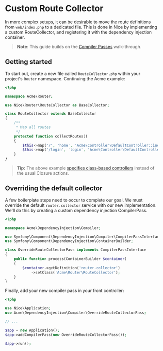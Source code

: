 Custom Route Collector
======================

In more complex setups, it can be desirable to move the route definitions from `web/index.php` to a 
dedicated file. This is done in Nice by implementing a custom RouteCollector, and registering it with
the dependency injection container.

> **Note:** This guide builds on the [Compiler Passes](compiler-passes.md) walk-through.

Getting started
---------------

To start out, create a new file called `RouteCollector.php` within your project's `Router` namespace. Continuing
the Acme example:

```php
<?php

namespace Acme\Router;

use Nice\Router\RouteCollector as BaseCollector;

class RouteCollector extends BaseCollector
{
    /**
     * Map all routes
     */
    protected function collectRoutes()
    {
        $this->map('/', 'home', 'Acme\Controller\DefaultController::indexAction');
        $this->map('/login', 'login', 'Acme\Controller\DefaultController::loginAction');
    }
}
```

>   **Tip:** The above example
    [specifies class-based controllers](../getting-started/routing.md#using-classes-as-controllers)
    instead of the usual Closure actions.


Overriding the default collector
--------------------------------

A few boilerplate steps need to occur to complete our goal. We must override
the default `router.collector` service with our new implementation. We'll do this by creating a
custom dependency injection CompilerPass.

```php
<?php

namespace Acme\DependencyInjection\Compiler;

use Symfony\Component\DependencyInjection\Compiler\CompilerPassInterface;
use Symfony\Component\DependencyInjection\ContainerBuilder;

class OverrideRouteCollectorPass implements CompilerPassInterface
{
    public function process(ContainerBuilder $container)
    {
        $container->getDefinition('router.collector')
            ->setClass('Acme\Router\RouteCollector');
    }
}
```

Finally, add your new compiler pass in your front controller:

```php
<?php

use Nice\Application;
use Acme\DependencyInjection\Compiler\OverrideRouteCollectorPass;

// ...

$app = new Application();
$app->addCompilerPass(new OverrideRouteCollectorPass());

$app->run();
```

